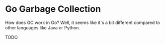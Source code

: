 # Go Garbage Collection
How does GC work in Go? Well, it seems like it's a bit different compared to other languages like Java or Python.

TODO